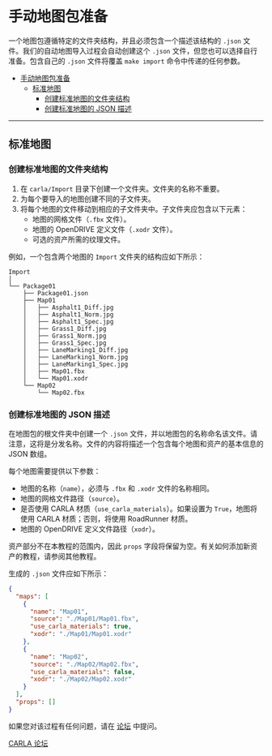 # 手动地图包准备

一个地图包遵循特定的文件夹结构，并且必须包含一个描述该结构的 `.json` 文件。我们的自动地图导入过程会自动创建这个 `.json` 文件，但您也可以选择自行准备。包含自己的 `.json` 文件将覆盖 `make import` 命令中传递的任何参数。

- [手动地图包准备](#手动地图包准备)
  - [标准地图](#标准地图)
    - [创建标准地图的文件夹结构](#创建标准地图的文件夹结构)
    - [创建标准地图的 JSON 描述](#创建标准地图的-json-描述)

---

## 标准地图
### 创建标准地图的文件夹结构

1. 在 `carla/Import` 目录下创建一个文件夹。文件夹的名称不重要。
2. 为每个要导入的地图创建不同的子文件夹。
3. 将每个地图的文件移动到相应的子文件夹中。子文件夹应包含以下元素：
    - 地图的网格文件（`.fbx` 文件）。
    - 地图的 OpenDRIVE 定义文件（`.xodr` 文件）。
    - 可选的资产所需的纹理文件。

例如，一个包含两个地图的 `Import` 文件夹的结构应如下所示：

```plaintext
Import
│
└── Package01
    ├── Package01.json
    ├── Map01
    │   ├── Asphalt1_Diff.jpg
    │   ├── Asphalt1_Norm.jpg
    │   ├── Asphalt1_Spec.jpg
    │   ├── Grass1_Diff.jpg
    │   ├── Grass1_Norm.jpg
    │   ├── Grass1_Spec.jpg
    │   ├── LaneMarking1_Diff.jpg
    │   ├── LaneMarking1_Norm.jpg
    │   ├── LaneMarking1_Spec.jpg
    │   ├── Map01.fbx
    │   └── Map01.xodr
    └── Map02
        └── Map02.fbx
```
### 创建标准地图的 JSON 描述

在地图包的根文件夹中创建一个 `.json` 文件，并以地图包的名称命名该文件。请注意，这将是分发名称。文件的内容将描述一个包含每个地图和资产的基本信息的 JSON 数组。

每个地图需要提供以下参数：
- 地图的名称（`name`），必须与 `.fbx` 和 `.xodr` 文件的名称相同。
- 地图的网格文件路径（`source`）。
- 是否使用 CARLA 材质（`use_carla_materials`）。如果设置为 `True`，地图将使用 CARLA 材质；否则，将使用 RoadRunner 材质。
- 地图的 OpenDRIVE 定义文件路径（`xodr`）。

资产部分不在本教程的范围内，因此 `props` 字段将保留为空。有关如何添加新资产的教程，请参阅其他教程。

生成的 `.json` 文件应如下所示：

``` json
{
  "maps": [
    {
      "name": "Map01",
      "source": "./Map01/Map01.fbx",
      "use_carla_materials": true,
      "xodr": "./Map01/Map01.xodr"
    },
    {
      "name": "Map02",
      "source": "./Map02/Map02.fbx",
      "use_carla_materials": false,
      "xodr": "./Map02/Map02.xodr"
    }
  ],
  "props": []
}
```

如果您对该过程有任何问题，请在 [论坛](https://github.com/carla-simulator/carla/discussions) 中提问。

<div class="build-buttons">
<p>
<a href="https://github.com/carla-simulator/carla/discussions" target="_blank" class="btn btn-neutral" title="前往 CARLA 论坛">
CARLA 论坛</a>
</p>
</div>
